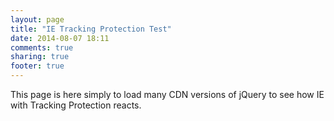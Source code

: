 ```yaml
---
layout: page
title: "IE Tracking Protection Test"
date: 2014-08-07 18:11
comments: true
sharing: true
footer: true
---
```

<!-- jQuery version loaded by msn.com -->
<script src="http://ajax.aspnetcdn.com/ajax/jQuery/jquery-1.10.2.min.js"></script>

<!-- jQuery version loaded by extrahop.com -->
<script src="http://ajax.googleapis.com/ajax/libs/jquery/2.1.1/jquery.min.js"></script>

This page is here simply to load many CDN versions of jQuery to see how IE with Tracking Protection reacts.
